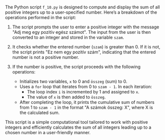 The Python script `f_10.py` is designed to compute and display the sum of all positive integers up to a user-specified number. Here’s a breakdown of the operations performed in the script:

1. The script prompts the user to enter a positive integer with the message "Adj meg egy pozitív egész számot". The input from the user is then converted to an integer and stored in the variable `szam`.

2. It checks whether the entered number (`szam`) is greater than 0. If it is not, the script prints "Ez nem egy pozitív szám", indicating that the entered number is not a positive number.

3. If the number is positive, the script proceeds with the following operations:
   - Initializes two variables, `x` to 0 and `összeg` (sum) to 0.
   - Uses a `for` loop that iterates from 0 to `szam - 1`. In each iteration:
     - The loop index `i` is incremented by 1 and assigned to `x`.
     - The value of `x` is then added to `összeg`.
   - After completing the loop, it prints the cumulative sum of numbers from 1 to `szam - 1` in the format "A számok összeg: X", where X is the calculated sum.

This script is a simple computational tool tailored to work with positive integers and efficiently calculates the sum of all integers leading up to a chosen number in a user-friendly manner.